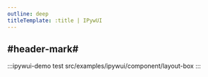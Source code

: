 ```yaml
---
outline: deep
titleTemplate: :title | IPywUI
---
```


## #header-mark#
:::ipywui-demo test
src/examples/ipywui/component/layout-box
:::
